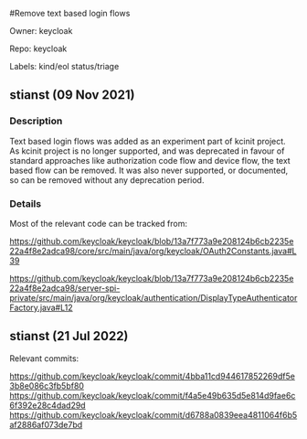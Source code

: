 #Remove text based login flows

Owner: keycloak

Repo: keycloak

Labels: kind/eol status/triage 

## stianst (09 Nov 2021)

### Description

Text based login flows was added as an experiment part of kcinit project. As kcinit project is no longer supported, and was deprecated in favour of standard approaches like authorization code flow and device flow, the text based flow can be removed. It was also never supported, or documented, so can be removed without any deprecation period.

### Details

Most of the relevant code can be tracked from:

https://github.com/keycloak/keycloak/blob/13a7f773a9e208124b6cb2235e22a4f8e2adca98/core/src/main/java/org/keycloak/OAuth2Constants.java#L39

https://github.com/keycloak/keycloak/blob/13a7f773a9e208124b6cb2235e22a4f8e2adca98/server-spi-private/src/main/java/org/keycloak/authentication/DisplayTypeAuthenticatorFactory.java#L12

## stianst (21 Jul 2022)

Relevant commits:

https://github.com/keycloak/keycloak/commit/4bba11cd944617852269df5e3b8e086c3fb5bf80
https://github.com/keycloak/keycloak/commit/f4a5e49b635d5e814d9fae6c6f392e28c4dad29d
https://github.com/keycloak/keycloak/commit/d6788a0839eea4811064f6b5af2886af073de7bd

